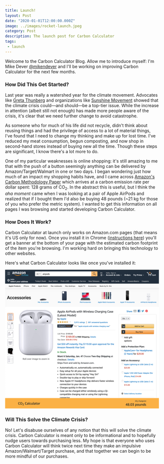 ```yaml
---
title: Launch!
layout: Post
date: "2020-01-01T12:00:00.000Z"
image: ../images/rocket-launch.jpeg
category: Post
description: The launch post for Carbon Calculator
tags:
 - launch
---
```


Welcome to the Carbon Calculator Blog. Allow me to introduce myself: I'm Mike Dever [@mikendever](https://twitter.com/mikendever) and I'll be working on improving Carbon Calculator for the next few months.

### How Did This Get Started?

Last year was really a watershed year for the climate movement. Advocates like [Greta Thunberg](https://twitter.com/GretaThunberg
) and organizations like [Sunshine Movement](https://www.sunrisemovement.org) showed that the climate crisis could—and should—be a top-tier issue. While the increase in attention (albeit still not enough) has made more people aware of the crisis, it's clear that we need further change to avoid catastrophe.

As someone who for much of his life did not recycle, didn't think about reusing things and had the privilege of access to a lot of material things, I've found that I need to change my thinking and make up for lost time. I've reduced my meat consumption, begun composting, and now shop in second-hand stores instead of buying new all the time. Though these steps are significant, I know there's a lot more to do.

One of my particular weaknesses is online shopping: it's still amazing to me that with the push of a button seemingly anything can be delivered by Amazon/Target/Walmart in one or two days. I began wondering just how much of an impact my shopping habits have, and  I came across [Amazon's Carbon Methodology Paper](https://d39w7f4ix9f5s9.cloudfront.net/a4/ad/b9eca67e4578b35e8f995c8b4f9c/amazon-carbon-methodology-september-2019.pdf) which arrives at a carbon emission rate per dollar spent: 128 grams of CO<sub>2</sub>. In the abstract this is useful, but I think the _aha moment_ came when I was looking at a pair of Apple AirPods and realized that if I bought them I'd also be buying 48 pounds (~21 kg for those of you who prefer the metric system). I wanted to get this information on all pages I was browsing and started developing Carbon Calculator.

### How Does It Work?

Carbon Calculator at launch only works on Amazon.com pages (that means it's US only for now). Once you install it in Chrome ([instructions here]()) you'll get a banner at the bottom of your page with the estimated carbon footprint of the item you're browsing. I'm working hard on bringing this technology to other websites.

Here's what Carbon Calculator looks like once you've installed it:

![Carbon Calculator Screenshot](../images/launch_amazon_screenshot.png)

### Will This Solve the Climate Crisis?

No! Let's disabuse ourselves of any notion that this will solve the climate crisis. Carbon Calculator is meant only to be informational and to hopefully nudge users towards purchasing less. My hope is that everyone who uses Carbon Calculator will think twice next time they make an impulsive Amazon/Walmart/Target purchase, and that together we can begin to be more mindful of our purchases.